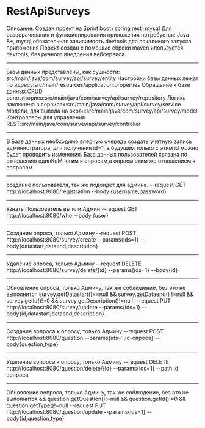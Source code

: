 # RestApiSurveys
Описание:
Создан проект на Sprint boot+spring rest+mysql
Для разворачивания и функционирования приложения потребуется:
Java 8+, mysql,обязательная зависимость devtools для локального запуска приложения
Проект создан с помощью сброки maven ипользуется devtools, без ручного
внедрения вебсервиса.
****************************************************************************************
Базы данных представлены, как сущности: src/main/java/com/survey/api/survey/entity
Настройки базы данных лежат по адресу:src/main/resources/application.properties
Обращение к базе данных CRUD репозиториев:src/main/java/com/survey/api/survey/repository
Логика заключена в сервисах:src/main/java/com/survey/api/survey/service
Модели, для вывода на экран:src/main/java/com/survey/api/survey/model
Контроллеры для управления REST:src/main/java/com/survey/api/survey/controller
****************************************************************************************
В Базе данных необходимо вперчую очередь создать учетную запись администратора, для
получения id=1, в будущем только с этим id можно будет проводить изменения.
База данных пользователей связана по отношению одинКоМногим к опросам,а опросы
этим же отношением к вопросам.

****************************************************************************************
создание пользователя, так же подойдет для админа.
--request GET http://localhost:8080/registration
--body {username,password}
****************************************************************************************
Узнать Пользователь вы или Админ
--request GET http://localhost:8080/who
--body {user}
****************************************************************************************
Создание опроса, только Админу
--request POST http://localhost:8080/survey/create
--params{ids=1}
--body{datastart,dataend,description}
****************************************************************************************
Удаление опроса, только Админу
--request DELETE http://localhost:8080/survey/delete/{id}
--params{ids=1}
--body{id}
****************************************************************************************
Обновление опроса, только Админу, так же соблюдение, без это не выполнится
survey.getDatastart()==null
                && survey.getDataend() !=null
                && survey.getId()!=0
                && survey.getDescription()!=null
--request PUT http://localhost:8080/survey/update
--params{ids=1}
--body{id,datastart,dataend,description}
****************************************************************************************
Создание вопроса к опросу, только Админу
--request POST http://localhost:8080/question
--params{ids=1,id-опроса}
--body{question,type}
****************************************************************************************
Удаление вопроса к опросу, только Админу
--request DELETE http://localhost:8080/question/delete/{id}
--params{ids=1}
--path id вопроса
****************************************************************************************
Обновление вопроса, только Админу, так же соблюдение, без это не выполнится
	&& question.getQuestion()!=null
        && question.getId()!=0
        && question.getType()!=null
--request PUT http://localhost:8080/question/update
--params{ids=1}
--body{id,question,type}